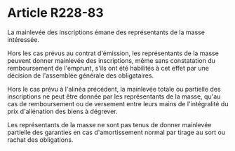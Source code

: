 # Article R228-83

<p>La mainlevée des inscriptions émane des représentants de la masse intéressée.</p><p>Hors les cas prévus au contrat d'émission, les représentants de la masse peuvent donner mainlevée des inscriptions, même sans constatation du remboursement de l'emprunt, s'ils ont été habilités à cet effet par une décision de l'assemblée générale des obligataires. </p><p>Hors le cas prévu à l'alinéa précédent, la mainlevée totale ou partielle des inscriptions ne peut être donnée par les représentants de la masse, qu'au cas de remboursement ou de versement entre leurs mains de l'intégralité du prix d'aliénation des biens à dégrever.</p><p>Les représentants de la masse ne sont pas tenus de donner mainlevée partielle des garanties en cas d'amortissement normal par tirage au sort ou rachat des obligations.</p>